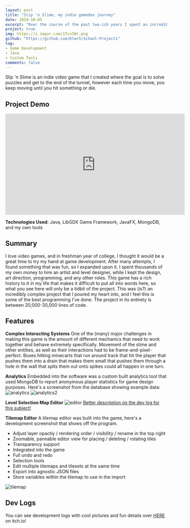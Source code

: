 ```yaml
---
layout: post
title: "Slip 'n Slime, my indie gamedev journey"
date: 2019-10-05
excerpt: "Over the course of the past two-ish years I spent an incredible amount of time developing an indie video game called Slip 'N Slime using the LibGDX game library for Java. It is one of my most proud projects."
project: true
img: https://i.imgur.com/1TcvIWr.png
github: "https://github.com/Ktar5/School-Projects"
tag: 
- Game Development
- Java
- Custom Tools
comments: false
---
```


Slip 'n Slime is an indie video game that I created where the goal is to solve puzzles and get to the end of the tunnel, however each time you move, you keep moving until you hit something or die.

## Project Demo
<iframe width="560" height="315" src="https://www.youtube.com/embed/Mgd2Pc-gnlo" frameborder="0" allow="accelerometer; autoplay; clipboard-write; encrypted-media; gyroscope; picture-in-picture" allowfullscreen></iframe>

**Technologies Used:** Java, LibGDX Game Framework, JavaFX, MongoDB, and my own tools

## Summary
I love video games, and in freshman year of college, I thought it would be a great time to try my hand at game development. After many attempts, I found something that was fun, so I expanded upon it. I spent thousands of my own money to hire an artist and level designer, while I kept the design, art direction, programming, and any other roles. This game has a rich history to it in my life that makes it difficult to put all into words here, so what you see here will only be a tidbit of the project. This was (is?) an incredibly complex project that I poured my heart into, and I feel this is some of the best programming I've done. The project in its entirety is between 20,000-30,000 lines of code.

## Features
**Complex Interacting Systems**
One of the (many) major challenges in making this game is the amount of different mechanics that need to work together and behave extremely specifically. Movement of the slime and other entities, as well as their interactions had to be frame-and-pixel-perfect. Boxes hitting minecarts that run around track that hit the player that pushes them into a drain that makes them small that pushes them through a hole in the wall that spits them out onto spikes could all happen in one turn.

**Analytics**
Embedded into the software was a custom built analytics tool that used MongoDB to report anonymous player statistics for game design purposes. Here's a screenshot from the database showing example data:
![analytics](https://i.imgur.com/8fj1KbV.png)
![analytics2](https://i.imgur.com/dvtCf0j.png)

**Level Selection Map Editor**
![editor](https://i.imgur.com/BiyZAuH.gif)
[Better description on the dev log for this subject!](https://ktar5.itch.io/slip-n-slime/devlog/105536/log-4-level-selection)

**Tilemap Editor**
A tilemap editor was built into the game, here's a development screenshot that shows off the program.
* Adjust layer opactiy / rendering order / visibility / rename in the top right
* Zoomable, pannable editor view for placing / deleting / rotating tiles
* Transparency support
* Integrated into the game
* Full undo and redo
* Selection tools
* Edit multiple tilemaps and tilesets at the same time
* Export into agnostic JSON files
* Store variables within the tilemap to use in the import

![tilemap](https://i.imgur.com/jPagGVy.png)

## Dev Logs
You can see development logs with cool pictures and fun details over [HERE](https://ktar5.itch.io/slip-n-slime) on itch.io! 